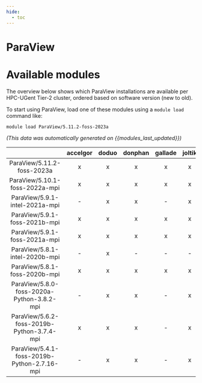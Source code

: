 ```yaml
---
hide:
  - toc
---
```


ParaView
========

# Available modules


The overview below shows which ParaView installations are available per HPC-UGent Tier-2 cluster, ordered based on software version (new to old).

To start using ParaView, load one of these modules using a `module load` command like:

```shell
module load ParaView/5.11.2-foss-2023a
```

*(This data was automatically generated on {{modules_last_updated}})*  

| |accelgor|doduo|donphan|gallade|joltik|shinx|skitty|
| :---: | :---: | :---: | :---: | :---: | :---: | :---: | :---: |
|ParaView/5.11.2-foss-2023a|x|x|x|x|x|x|x|
|ParaView/5.10.1-foss-2022a-mpi|x|x|x|x|x|-|-|
|ParaView/5.9.1-intel-2021a-mpi|-|x|x|-|x|-|-|
|ParaView/5.9.1-foss-2021b-mpi|x|x|x|x|x|-|-|
|ParaView/5.9.1-foss-2021a-mpi|x|x|x|x|x|-|-|
|ParaView/5.8.1-intel-2020b-mpi|-|x|-|-|-|-|-|
|ParaView/5.8.1-foss-2020b-mpi|x|x|x|x|x|-|-|
|ParaView/5.8.0-foss-2020a-Python-3.8.2-mpi|-|x|x|-|x|-|-|
|ParaView/5.6.2-foss-2019b-Python-3.7.4-mpi|x|x|x|-|x|-|-|
|ParaView/5.4.1-foss-2019b-Python-2.7.16-mpi|-|x|x|-|x|-|-|
